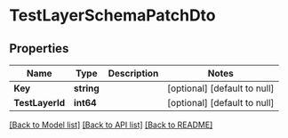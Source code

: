# TestLayerSchemaPatchDto

## Properties
Name | Type | Description | Notes
------------ | ------------- | ------------- | -------------
**Key** | **string** |  | [optional] [default to null]
**TestLayerId** | **int64** |  | [optional] [default to null]

[[Back to Model list]](../README.md#documentation-for-models) [[Back to API list]](../README.md#documentation-for-api-endpoints) [[Back to README]](../README.md)

